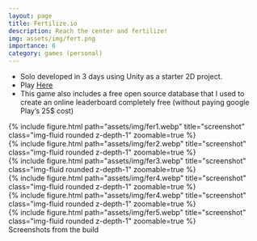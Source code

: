 ```yaml
---
layout: page
title: Fertilize.io
description: Reach the center and fertilize!
img: assets/img/fert.png
importance: 6
category: games (personal)
---
```

* Solo developed in 3 days using Unity as a starter 2D project.
* Play [Here](https://play.google.com/store/apps/details?id=com.makra.fert) 
* This game also includes a free open source database that I used to create an online leaderboard completely free (without paying google Play’s 25$ cost)


<div class="row">
    <div class="col-sm mt-3 mt-md-0">
        {% include figure.html path="assets/img/fer1.webp" title="screenshot" class="img-fluid rounded z-depth-1" zoomable=true %}
    </div>
    <div class="col-sm mt-3 mt-md-0">
        {% include figure.html path="assets/img/fer2.webp" title="screenshot" class="img-fluid rounded z-depth-1" zoomable=true %}
    </div>
    <div class="col-sm mt-3 mt-md-0">
        {% include figure.html path="assets/img/fer3.webp" title="screenshot" class="img-fluid rounded z-depth-1" zoomable=true %}
    </div>
    <div class="col-sm mt-3 mt-md-0">
        {% include figure.html path="assets/img/fer4.webp" title="screenshot" class="img-fluid rounded z-depth-1" zoomable=true %}
    </div>
    <div class="col-sm mt-3 mt-md-0">
        {% include figure.html path="assets/img/fer4.webp" title="screenshot" class="img-fluid rounded z-depth-1" zoomable=true %}
    </div>
    <div class="col-sm mt-3 mt-md-0">
        {% include figure.html path="assets/img/fer5.webp" title="screenshot" class="img-fluid rounded z-depth-1" zoomable=true %}
    </div>
</div>

<div class="caption">
    Screenshots from the build
</div>